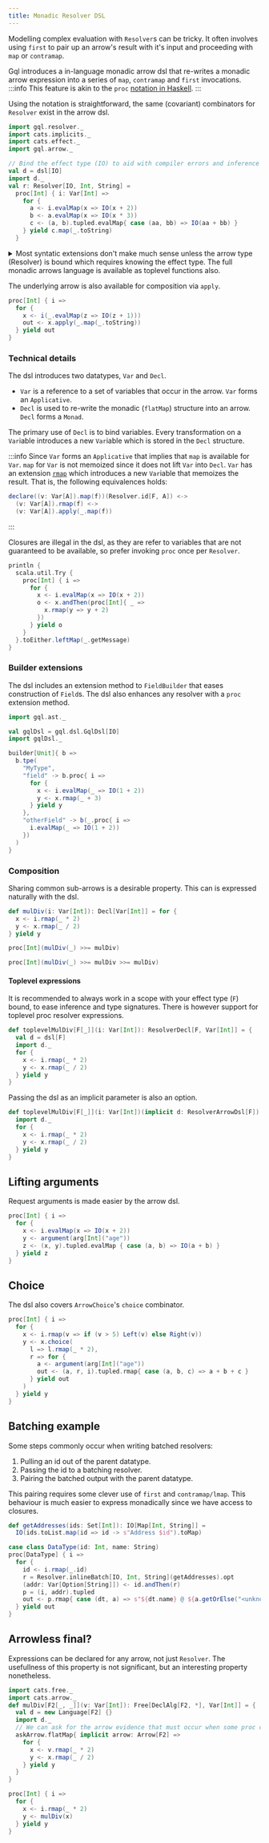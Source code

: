 ```yaml
---
title: Monadic Resolver DSL
---
```

Modelling complex evaluation with `Resolver`s can be tricky.
It often involves using `first` to pair up an arrow's result with it's input and proceeding with `map` or `contramap`.

Gql introduces a in-language monadic arrow dsl that re-writes a monadic arrow expression into a series of `map`, `contramap` and `first` invocations.
:::info
This feature is akin to the `proc` [notation in Haskell](https://en.wikibooks.org/wiki/Haskell/Arrow_tutorial#Arrow_proc_notation).
:::

Using the notation is straightforward, the same (covariant) combinators for `Resolver` exist in the arrow dsl.
```scala mdoc:silent
import gql.resolver._
import cats.implicits._
import cats.effect._
import gql.arrow._

// Bind the effect type (IO) to aid with compiler errors and inference
val d = dsl[IO]
import d._
val r: Resolver[IO, Int, String] = 
  proc[Int] { i: Var[Int] =>
    for {
      a <- i.evalMap(x => IO(x + 2))
      b <- a.evalMap(x => IO(x * 3))
      c <- (a, b).tupled.evalMap{ case (aa, bb) => IO(aa + bb) }
    } yield c.map(_.toString)
  }
```

<details>
  <summary>Most syntatic extensions don't make much sense unless the arrow type (Resolver) is bound which requires knowing the effect type. The full monadic arrows language is available as toplevel functions also.</summary>

```scala mdoc:nest
import gql.arrow.{Language => L}
L.proc[Resolver[IO, *, *], Int, String] { i =>
  for {
    x <- L.declare[Resolver[IO, *, *], Int, Int](i)(Resolver.lift[IO, Int](z => z * 2))
    y <- L.declare[Resolver[IO, *, *], (Int, Int), String]((x, x).tupled)(Resolver.lift[IO, (Int, Int)]{ case (a, b) => (a + b).toString() })
  } yield y
}
```

</details>

The underlying arrow is also available for composition via `apply`.
```scala mdoc:silent:nest
proc[Int] { i =>
  for {
    x <- i(_.evalMap(z => IO(z + 1)))
    out <- x.apply(_.map(_.toString))
  } yield out
}
```

### Technical details
The dsl introduces two datatypes, `Var` and `Decl`.
* `Var` is a reference to a set of variables that occur in the arrow. `Var` forms an `Applicative`.
* `Decl` is used to re-write the monadic (`flatMap`) structure into an arrow. `Decl` forms a `Monad`.

The primary use of `Decl` is to bind variables.
Every transformation on a `Var`iable introduces a new `Var`iable which is stored in the `Decl` structure.

:::info
Since `Var` forms an `Applicative` that implies that `map` is available for `Var`.
`map` for `Var` is not memoized since it does not lift `Var` into `Decl`.
`Var` has an extension [`rmap`](https://github.com/typelevel/cats/blob/c8aabcacd6045b9aed5c8626c4bf5308dd3f4912/core/src/main/scala/cats/arrow/Profunctor.scala#L59) which introduces a new `Var`iable that memoizes the result.
That is, the following equivalences holds:
```scala
declare((v: Var[A]).map(f))(Resolver.id[F, A]) <-> 
  (v: Var[A]).rmap(f) <->
  (v: Var[A]).apply(_.map(f))
```
:::

Closures are illegal in the dsl, as they are refer to variables that are not guaranteed to be available, so prefer invoking `proc` once per `Resolver`.
```scala mdoc
println {
  scala.util.Try {
    proc[Int] { i =>
      for {
        x <- i.evalMap(x => IO(x + 2))
        o <- x.andThen(proc[Int]{ _ =>
          x.rmap(y => y + 2)
        })
      } yield o
    }
  }.toEither.leftMap(_.getMessage)
}
```

### Builder extensions
The dsl includes an extension method to `FieldBuilder` that eases construction of `Field`s.
The dsl also enhances any resolver with a `proc` extension method.
```scala mdoc:silent
import gql.ast._

val gqlDsl = gql.dsl.GqlDsl[IO]
import gqlDsl._

builder[Unit]{ b =>
  b.tpe(
    "MyType",
    "field" -> b.proc{ i =>
      for {
        x <- i.evalMap(_ => IO(1 + 2))
        y <- x.rmap(_ + 3)
      } yield y
    },
    "otherField" -> b(_.proc{ i =>
      i.evalMap(_ => IO(1 + 2))
    })
  )
}
```

### Composition
Sharing common sub-arrows is a desirable property.
This can is expressed naturally with the dsl.
```scala mdoc:nest
def mulDiv(i: Var[Int]): Decl[Var[Int]] = for {
  x <- i.rmap(_ * 2)
  y <- x.rmap(_ / 2)
} yield y

proc[Int](mulDiv(_) >>= mulDiv)

proc[Int](mulDiv(_) >>= mulDiv >>= mulDiv)
```

#### Toplevel expressions
It is recommended to always work in a scope with your effect type (`F`) bound, to ease inference and type signatures.
There is however support for toplevel proc resolver expressions.
```scala mdoc:nest
def toplevelMulDiv[F[_]](i: Var[Int]): ResolverDecl[F, Var[Int]] = {
  val d = dsl[F]
  import d._
  for {
    x <- i.rmap(_ * 2)
    y <- x.rmap(_ / 2)
  } yield y
}
```

Passing the dsl as an implicit parameter is also an option.
```scala mdoc:nest
def toplevelMulDiv[F[_]](i: Var[Int])(implicit d: ResolverArrowDsl[F]): ResolverDecl[F, Var[Int]] = {
  import d._
  for {
    x <- i.rmap(_ * 2)
    y <- x.rmap(_ / 2)
  } yield y
}
```

## Lifting arguments
Request arguments is made easier by the arrow dsl.
```scala mdoc:silent
proc[Int] { i =>
  for {
    x <- i.evalMap(x => IO(x + 2))
    y <- argument(arg[Int]("age"))
    z <- (x, y).tupled.evalMap { case (a, b) => IO(a + b) }
  } yield z
}
```

## Choice
The dsl also covers `ArrowChoice`'s `choice` combinator.
```scala mdoc:silent
proc[Int] { i =>
  for {
    x <- i.rmap(v => if (v > 5) Left(v) else Right(v))
    y <- x.choice(
      l => l.rmap(_ * 2),
      r => for {
        a <- argument(arg[Int]("age"))
        out <- (a, r, i).tupled.rmap{ case (a, b, c) => a + b + c }
      } yield out
    )
  } yield y
}
```

## Batching example
Some steps commonly occur when writing batched resolvers:
1. Pulling an id out of the parent datatype.
2. Passing the id to a batching resolver.
3. Pairing the batched output with the parent datatype.

This pairing requires some clever use of `first` and `contramap/lmap`.
This behaviour is much easier to express monadically since we have access to closures.
```scala mdoc:silent
def getAddresses(ids: Set[Int]): IO[Map[Int, String]] =
  IO(ids.toList.map(id => id -> s"Address $id").toMap)

case class DataType(id: Int, name: String)
proc[DataType] { i =>
  for {
    id <- i.rmap(_.id)
    r = Resolver.inlineBatch[IO, Int, String](getAddresses).opt
    (addr: Var[Option[String]]) <- id.andThen(r)
    p = (i, addr).tupled
    out <- p.rmap{ case (dt, a) => s"${dt.name} @ ${a.getOrElse("<unknown>")}" }
  } yield out
}
```

## Arrowless final?
Expressions can be declared for any arrow, not just `Resolver`.
The usefullness of this property is not significant, but an interesting property nonetheless.
```scala mdoc:nest:silent
import cats.free._
import cats.arrow._
def mulDiv[F2[_, _]](v: Var[Int]): Free[DeclAlg[F2, *], Var[Int]] = {
  val d = new Language[F2] {}
  import d._
  // We can ask for the arrow evidence that must occur when some proc compiles us
  askArrow.flatMap{ implicit arrow: Arrow[F2] =>
    for {
      x <- v.rmap(_ * 2)
      y <- x.rmap(_ / 2)
    } yield y
  }
}

proc[Int] { i =>
  for {
    x <- i.rmap(_ * 2)
    y <- mulDiv(x)
  } yield y
}
```
